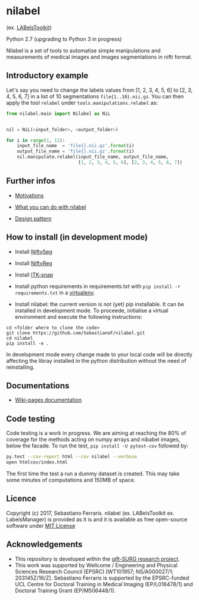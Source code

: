 # nilabel 

(ex. [LABelsToolkit](https://github.com/SebastianoF/LABelsToolkit))

Python 2.7 (upgrading to Python 3 in progress)

Nilabel is a set of tools to automatise simple manipulations and measurements of medical images and images 
segmentations in nifti format.

## Introductory example

Let's say you need to change the labels values from [1, 2, 3, 4, 5, 6] to [2, 3, 4, 5, 6, 7] in a list of 10 
segmentations `file{1..10}.nii.gz`. You can then apply the tool `relabel` under `tools.manipulations.relabel` as:

```python
from nilabel.main import Nilabel as NiL


nil = NiL(<input_folder>, <output_folder>)

for i in range(1, 11):
    input_file_name  = 'file{}.nii.gz'.format(i)
    output_file_name = 'file{}.nii.gz'.format(i)
    nil.manipulate.relabel(input_file_name, output_file_name,
                           [1, 2, 3, 4, 5, 6], [2, 3, 4, 5, 6, 7])
```

## Further infos

+ [Motivations](https://github.com/SebastianoF/nilabel/wiki/Motivations)

+ [What you can do with nilabel](https://github.com/SebastianoF/nilabel/wiki/What-you-can-do-with-LABelsToolkit)

+ [Design pattern](https://github.com/SebastianoF/nilabel/wiki/Design-Pattern)

## How to install (in development mode) 


+ Install [NiftySeg](https://github.com/KCL-BMEIS/NiftySeg)
+ Install [NiftyReg](https://github.com/KCL-BMEIS/niftyreg)
+ Install [ITK-snap](http://www.itksnap.org/pmwiki/pmwiki.php?n=Downloads.SNAP3)

+ Install python requirements in requirements.txt with
    `pip install -r requirements.txt`
in a [virtualenv](http://docs.python-guide.org/en/latest/dev/virtualenvs/).


+ Install nilabel: the current version is not (yet) pip installable. It can be installed in development mode.
To proceede, initialise a virtual environment and execute the following instructions:
```
cd <folder where to clone the code>
git clone https://github.com/SebastianoF/nilabel.git
cd nilabel
pip install -e .
```
In development mode every change made to your local code will be directly affecting the libray installed in the python distribution
without the need of reinstalling.

## Documentations

+ [Wiki-pages documentation](https://github.com/SebastianoF/nilabel/wiki)


## Code testing

Code testing is a work in progress. We are aiming at reaching the 80% of coverage for the methods acting on numpy arrays and nibabel images, below the facade.
To run the test, `pip install -U pytest-cov` followed by:
```bash
py.test --cov-report html --cov nilabel --verbose
open htmlcov/index.html
```
The first time the test a run a dummy dataset is created. This may take some minutes of computations and 150MB of space.

## Licence

Copyright (c) 2017, Sebastiano Ferraris. nilabel  (ex. LABelsToolkit ex. LabelsManager) is provided as it is and 
it is available as free open-source software under 
[MIT License](https://github.com/SebastianoF/nilabel/blob/master/LICENCE.txt)


## Acknowledgements
+ This repository is developed within the [gift-SURG research project](http://www.gift-surg.ac.uk).
+ This work was supported by Wellcome / Engineering and Physical Sciences Research Council (EPSRC) [WT101957; NS/A000027/1; 203145Z/16/Z]. 
Sebastiano Ferraris is supported by the EPSRC-funded UCL Centre for Doctoral Training in Medical Imaging (EP/L016478/1) and Doctoral Training Grant (EP/M506448/1). 
